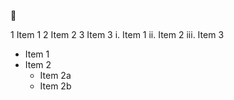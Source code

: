 🤎

1 Item 1
2 Item 2
3 Item 3
  i. Item 1
  ii. Item 2
  iii. Item 3

* Item 1
* Item 2
  * Item 2a
  * Item 2b

